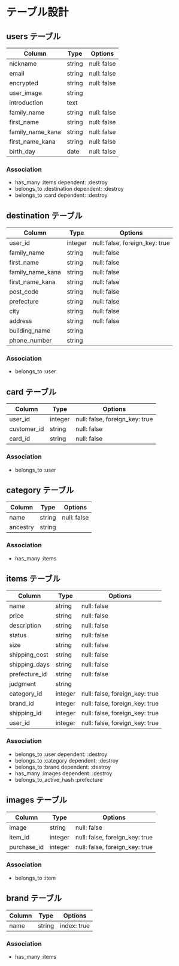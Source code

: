 # テーブル設計

## users テーブル

| Column           | Type   | Options     |
| ---------------- | ------ | ----------- |
| nickname         | string | null: false |
| email            | string | null: false |
| encrypted        | string | null: false |
| user_image       | string |             |
| introduction     | text   |             |
| family_name      | string | null: false |
| first_name       | string | null: false |
| family_name_kana | string | null: false |
| first_name_kana  | string | null: false |
| birth_day        | date   | null: false |

### Association

- has_many :items dependent: :destroy
- belongs_to :destination dependent: :destroy
- belongs_to :card dependent: :destroy

## destination テーブル

| Column           | Type    | Options                        |
| ---------------- | ------- | ------------------------------ |
| user_id          | integer | null: false, foreign_key: true |
| family_name      | string  | null: false                    |
| first_name       | string  | null: false                    |
| family_name_kana | string  | null: false                    |
| first_name_kana  | string  | null: false                    |
| post_code        | string  | null: false                    |
| prefecture       | string  | null: false                    |
| city             | string  | null: false                    |
| address          | string  | null: false                    |
| building_name    | string  |                                |
| phone_number     | string  |                                |

### Association

- belongs_to :user

## card テーブル

| Column      | Type    | Options                        |
| ----------- | ------- | ------------------------------ |
| user_id     | integer | null: false, foreign_key: true |
| customer_id | string  | null: false                    |
| card_id     | string  | null: false                    |

### Association

- belongs_to :user

## category テーブル

| Column   | Type   | Options     |
| -------- | ------ | ----------- |
| name     | string | null: false |
| ancestry | string |             |

### Association

- has_many :items

## items テーブル

| Column        | Type    | Options                        |
| ------------- | ------- | ------------------------------ |
| name          | string  | null: false                    |
| price         | string  | null: false                    |
| description   | string  | null: false                    |
| status        | string  | null: false                    |
| size          | string  | null: false                    |
| shipping_cost | string  | null: false                    |
| shipping_days | string  | null: false                    |
| prefecture_id | string  | null: false                    |
| judgment      | string  |                                |
| category_id   | integer | null: false, foreign_key: true |
| brand_id      | integer | null: false, foreign_key: true |
| shipping_id   | integer | null: false, foreign_key: true |
| user_id       | integer | null: false, foreign_key: true |

### Association

- belongs_to :user dependent: :destroy
- belongs_to :category dependent: :destroy
- belongs_to :brand dependent: :destroy
- has_many :images dependent: :destroy
- belongs_to_active_hash :prefecture

## images テーブル

| Column      | Type    | Options                        |
| ----------- | ------- | ------------------------------ |
| image       | string  | null: false                    |
| item_id     | integer | null: false, foreign_key: true |
| purchase_id | integer | null: false, foreign_key: true |

### Association

- belongs_to :item

## brand テーブル

| Column | Type   | Options     |
| ------ | ------ | ----------- |
| name   | string | index: true |

### Association

- has_many :items